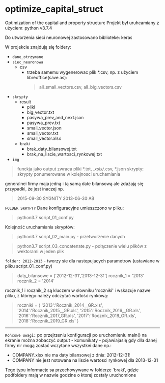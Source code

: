 # optimize_capital_struct

Optimization of the capital and property structure
Projekt był uruhcamiany z użyciem: python v3.7.4

Do utworzenia sieci neuronowej zastosowano biblioteke: keras

W projekcie znajdują się foldery:
*  ```dane_otrzymane```
*  ```siec_neuronowa```
	*	csv
		* trzeba samemu wygenerowac plik *.csv, np. z użyciem libreoffice(save as): 
			> all_small_vectors.csv,
			> all_big_vectors.csv
*  ```skrypty ```
	* result
		* pliki
		* big_vector.txt
		* pasywa_prev_and_next.json
		* pasywa_prev.txt
		* small_vector.json
		* small_vector.txt
		* small_vector.xlsx
	* braki
		* brak_daty_bilansowej.txt
		* brak_na_liscie_wartosci_rynkowej.txt
*  ```img```
  
  

> funckja jako output zwraca pliki *.txt, *.xslx/*.csv, *.json
> skrypty: skrypty ponumerowane w kolejnosci uruchamiania

generalnei firmy maja jedną i tą samą date bilansową ale zdażają się przypadki, że jest inaczej np.
> 2015-09-30 SYGNITY
>  2013-06-30 AB 

  
```FOLDER SKRYPTY```
Dane konfiguracyjne umieszczono w pliku:

> python3.7 script_01_conf.py

Kolejność uruchamiania skryptów:

> python3.7 script_02_main.py - przetworzenie danych

> python3.7 script_03_concatenate.py - połączenie wielu plików z wektorami w jeden plik

  
`folder: 2012-2013` - tworzy sie dla nastepujacych parametrow (ustawiane w pliku script_01_conf.py)
>daty_bilansowe = ['2012-12-31','2013-12-31']
rocznik_1 = '2013'
rocznik_2 = '2014'

rocznik_1 i rocznik_2 są kluczem w słowniku 'roczniki' i wskazuje nazwe pliku, z którego należy odczytać wartość rynkową:

> roczniki = {
'2013':'Rocznik_2014__GR.xls',
'2014':'Rocznik_2015__GR.xls',
'2015':'Rocznik_2016__GR.xls',
'2016':'Rocznik_2017_GR.xls',
'2017':'Rocznik_2018_GR.xls',
'2018':'Rocznik_2019_GR.xls'
}

****************
```Końcowe uwagi:```
po przejrzeniu konfiguracji
po uruchomieniu main() na ekranie można zobaczyć output - komunikaty - pojawiajasię gdy dlla danej firmy nir mogą zostać wczytane wszystkei dane np.:
* COMPANY.xlsx    nie ma daty bilansowej z dnia:  2012-12-31!
* COMPANY nie jest notowana na liscie wartosci rynkowej dla 2013-12-31

Tego typu informacje sa przechowywane w  folderze 'braki', gdzie podfoldery mają w nazwie godzine o ktorej zostały uruchomione


